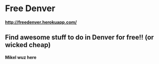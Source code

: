 # Free Denver

#### http://freedenver.herokuapp.com/

## Find awesome stuff to do in Denver for free!! (or wicked cheap)

#### Mikel wuz here
